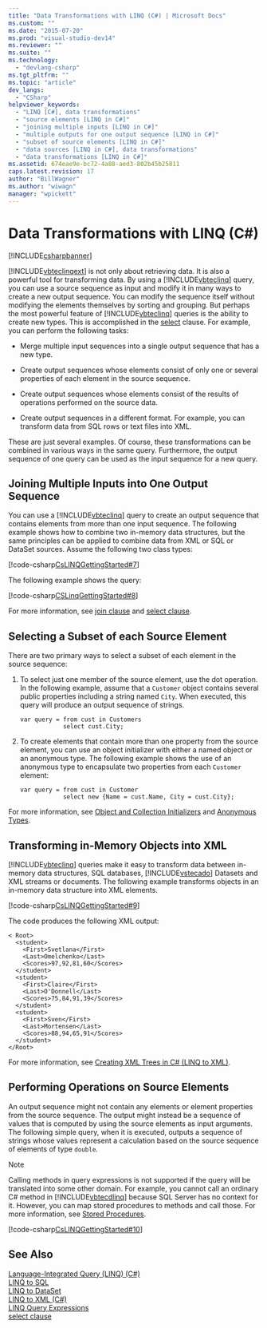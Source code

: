 ```yaml
---
title: "Data Transformations with LINQ (C#) | Microsoft Docs"
ms.custom: ""
ms.date: "2015-07-20"
ms.prod: "visual-studio-dev14"
ms.reviewer: ""
ms.suite: ""
ms.technology: 
  - "devlang-csharp"
ms.tgt_pltfrm: ""
ms.topic: "article"
dev_langs: 
  - "CSharp"
helpviewer_keywords: 
  - "LINQ [C#], data transformations"
  - "source elements [LINQ in C#]"
  - "joining multiple inputs [LINQ in C#]"
  - "multiple outputs for one output sequence [LINQ in C#]"
  - "subset of source elements [LINQ in C#]"
  - "data sources [LINQ in C#], data transformations"
  - "data transformations [LINQ in C#]"
ms.assetid: 674eae9e-bc72-4a88-aed3-802b45b25811
caps.latest.revision: 17
author: "BillWagner"
ms.author: "wiwagn"
manager: "wpickett"
---
```

# Data Transformations with LINQ (C#)
[!INCLUDE[csharpbanner](../../../../includes/csharpbanner.md)]

[!INCLUDE[vbteclinqext](../../../../includes/vbteclinqext-md.md)] is not only about retrieving data. It is also a powerful tool for transforming data. By using a [!INCLUDE[vbteclinq](../../../../includes/vbteclinq-md.md)] query, you can use a source sequence as input and modify it in many ways to create a new output sequence. You can modify the sequence itself without modifying the elements themselves by sorting and grouping. But perhaps the most powerful feature of [!INCLUDE[vbteclinq](../../../../includes/vbteclinq-md.md)] queries is the ability to create new types. This is accomplished in the [select](../../../../csharp/language-reference/keywords/select-clause.md) clause. For example, you can perform the following tasks:  
  
-   Merge multiple input sequences into a single output sequence that has a new type.  
  
-   Create output sequences whose elements consist of only one or several properties of each element in the source sequence.  
  
-   Create output sequences whose elements consist of the results of operations performed on the source data.  
  
-   Create output sequences in a different format. For example, you can transform data from SQL rows or text files into XML.  
  
 These are just several examples. Of course, these transformations can be combined in various ways in the same query. Furthermore, the output sequence of one query can be used as the input sequence for a new query.  
  
## Joining Multiple Inputs into One Output Sequence  
 You can use a [!INCLUDE[vbteclinq](../../../../includes/vbteclinq-md.md)] query to create an output sequence that contains elements from more than one input sequence. The following example shows how to combine two in-memory data structures, but the same principles can be applied to combine data from XML or SQL or DataSet sources. Assume the following two class types:  
  
 [!code-csharp[CsLINQGettingStarted#7](../../../../samples/snippets/csharp/VS_Snippets_VBCSharp/CsLINQGettingStarted/CS/Class1.cs#7)]  
  
 The following example shows the query:  
  
 [!code-csharp[CSLinqGettingStarted#8](../../../../samples/snippets/csharp/VS_Snippets_VBCSharp/CsLINQGettingStarted/CS/Class1.cs#8)]  
  
 For more information, see [join clause](../../../../csharp/language-reference/keywords/join-clause.md) and [select clause](../../../../csharp/language-reference/keywords/select-clause.md).  
  
## Selecting a Subset of each Source Element  
 There are two primary ways to select a subset of each element in the source sequence:  
  
1.  To select just one member of the source element, use the dot operation. In the following example, assume that a `Customer` object contains several public properties including a string named `City`. When executed, this query will produce an output sequence of strings.  
  
    ```  
    var query = from cust in Customers  
                select cust.City;  
    ```  
  
2.  To create elements that contain more than one property from the source element, you can use an object initializer with either a named object or an anonymous type. The following example shows the use of an anonymous type to encapsulate two properties from each `Customer` element:  
  
    ```  
    var query = from cust in Customer  
                select new {Name = cust.Name, City = cust.City};  
    ```  
  
 For more information, see [Object and Collection Initializers](../../../../csharp/programming-guide/classes-and-structs/object-and-collection-initializers.md) and [Anonymous Types](../../../../csharp/programming-guide/classes-and-structs/anonymous-types.md).  
  
## Transforming in-Memory Objects into XML  
 [!INCLUDE[vbteclinq](../../../../includes/vbteclinq-md.md)] queries make it easy to transform data between in-memory data structures, SQL databases, [!INCLUDE[vstecado](../../../../includes/vstecado-md.md)] Datasets and XML streams or documents. The following example transforms objects in an in-memory data structure into XML elements.  
  
 [!code-csharp[CsLINQGettingStarted#9](../../../../samples/snippets/csharp/VS_Snippets_VBCSharp/CsLINQGettingStarted/CS/Class1.cs#9)]  
  
 The code produces the following XML output:  
  
```  
< Root>  
  <student>  
    <First>Svetlana</First>  
    <Last>Omelchenko</Last>  
    <Scores>97,92,81,60</Scores>  
  </student>  
  <student>  
    <First>Claire</First>  
    <Last>O'Donnell</Last>  
    <Scores>75,84,91,39</Scores>  
  </student>  
  <student>  
    <First>Sven</First>  
    <Last>Mortensen</Last>  
    <Scores>88,94,65,91</Scores>  
  </student>  
</Root>  
```  
  
 For more information, see [Creating XML Trees in C# (LINQ to XML)](../../../../csharp/programming-guide/concepts/linq/creating-xml-trees-in-csharp-linq-to-xml.md).  
  
## Performing Operations on Source Elements  
 An output sequence might not contain any elements or element properties from the source sequence. The output might instead be a sequence of values that is computed by using the source elements as input arguments. The following simple query, when it is executed, outputs a sequence of strings whose values represent a calculation based on the source sequence of elements of type `double`.  
  
> [!NOTE]
>  Calling methods in query expressions is not supported if the query will be translated into some other domain. For example, you cannot call an ordinary C# method in [!INCLUDE[vbtecdlinq](../../../../includes/vbtecdlinq-md.md)] because SQL Server has no context for it. However, you can map stored procedures to methods and call those. For more information, see [Stored Procedures](~/docs/framework/data/adonet/sql/linq/stored-procedures.md).  
  
 [!code-csharp[CsLINQGettingStarted#10](../../../../samples/snippets/csharp/VS_Snippets_VBCSharp/CsLINQGettingStarted/CS/Class1.cs#10)]  
  
## See Also  
 [Language-Integrated Query (LINQ) (C#)](../../../../csharp/programming-guide/concepts/linq/index.md)   
 [LINQ to SQL](~/docs/framework/data/adonet/sql/linq/index.md)   
 [LINQ to DataSet](~/docs/framework/data/adonet/linq-to-dataset.md)   
 [LINQ to XML (C#)](../../../../csharp/programming-guide/concepts/linq/linq-to-xml.md)   
 [LINQ Query Expressions](../../../../csharp/programming-guide/linq-query-expressions/index.md)   
 [select clause](../../../../csharp/language-reference/keywords/select-clause.md)